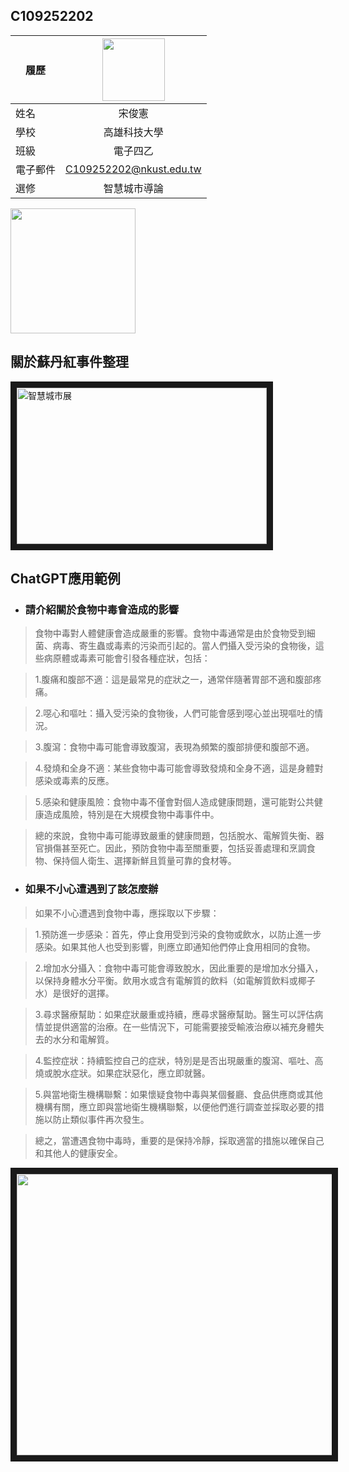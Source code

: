 ## C109252202
|    履歷     | <img src="https://github.com/Agroxty/C109252202/blob/main/11zon_cropped.png" width=100 height=100/>|
| ----------- | :----------------------------:|
| 姓名        | 宋俊憲          |
| 學校        | 高雄科技大學          |
| 班級        | 電子四乙            |
| 電子郵件    | C109252202@nkust.edu.tw     |
| 選修        | 智慧城市導論          |

<img src="https://github.com/Agroxty/C109252202/blob/main/QT5V6IE5A6.png" width="200" height="200">

## 關於蘇丹紅事件整理
<a href="https://www.youtube.com/watch?v=ZdKCoW1I65s&pp=ygUP6JiH5Li557SF5LqL5Lu2" target="_blank"><img src="https://applealmondhome.com/wp-content/uploads/2024/03/1709613144-d0ecf339de58bf254a86684ba0db2547.jpg"
alt="智慧城市展" width="400" height="250" border="10" /></a>

## ChatGPT應用範例
- ### 請介紹關於食物中毒會造成的影響
>食物中毒對人體健康會造成嚴重的影響。食物中毒通常是由於食物受到細菌、病毒、寄生蟲或毒素的污染而引起的。當人們攝入受污染的食物後，這些病原體或毒素可能會引發各種症狀，包括：

>1.腹痛和腹部不適：這是最常見的症狀之一，通常伴隨著胃部不適和腹部疼痛。

>2.噁心和嘔吐：攝入受污染的食物後，人們可能會感到噁心並出現嘔吐的情況。

>3.腹瀉：食物中毒可能會導致腹瀉，表現為頻繁的腹部排便和腹部不適。

>4.發燒和全身不適：某些食物中毒可能會導致發燒和全身不適，這是身體對感染或毒素的反應。

>5.感染和健康風險：食物中毒不僅會對個人造成健康問題，還可能對公共健康造成風險，特別是在大規模食物中毒事件中。

>總的來說，食物中毒可能導致嚴重的健康問題，包括脫水、電解質失衡、器官損傷甚至死亡。因此，預防食物中毒至關重要，包括妥善處理和烹調食物、保持個人衛生、選擇新鮮且質量可靠的食材等。


- ### 如果不小心遭遇到了該怎麼辦
>如果不小心遭遇到食物中毒，應採取以下步驟：

>1.預防進一步感染：首先，停止食用受到污染的食物或飲水，以防止進一步感染。如果其他人也受到影響，則應立即通知他們停止食用相同的食物。

>2.增加水分攝入：食物中毒可能會導致脫水，因此重要的是增加水分攝入，以保持身體水分平衡。飲用水或含有電解質的飲料（如電解質飲料或椰子水）是很好的選擇。

>3.尋求醫療幫助：如果症狀嚴重或持續，應尋求醫療幫助。醫生可以評估病情並提供適當的治療。在一些情況下，可能需要接受輸液治療以補充身體失去的水分和電解質。

>4.監控症狀：持續監控自己的症狀，特別是是否出現嚴重的腹瀉、嘔吐、高燒或脫水症狀。如果症狀惡化，應立即就醫。

>5.與當地衛生機構聯繫：如果懷疑食物中毒與某個餐廳、食品供應商或其他機構有關，應立即與當地衛生機構聯繫，以便他們進行調查並採取必要的措施以防止類似事件再次發生。

>總之，當遭遇食物中毒時，重要的是保持冷靜，採取適當的措施以確保自己和其他人的健康安全。


<a href="https://www.youtube.com/watch?v=FmdRDOcdUrc&list=PPSV" target="_blank"><img src="https://raw.githubusercontent.com/mapleasun/-/main/%E6%93%B7%E5%8F%96.PNG"
 width="800" height="450" border="10" /></a>
